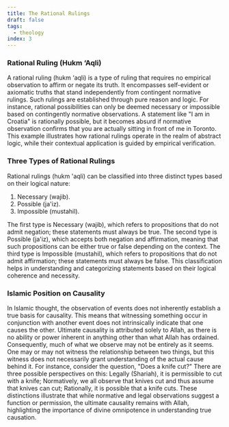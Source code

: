 ```yaml
---
title: The Rational Rulings
draft: false
tags:
  - theology
index: 3
---
```

### Rational Ruling (Hukm ‘Aqli)

A rational ruling (hukm ‘aqli) is a type of ruling that requires no empirical observation to affirm or negate its truth. It encompasses self-evident or axiomatic truths that stand independently from contingent normative rulings. Such rulings are established through pure reason and logic. For instance, rational possibilities can only be deemed necessary or impossible based on contingently normative observations. A statement like "I am in Croatia" is rationally possible, but it becomes absurd if normative observation confirms that you are actually sitting in front of me in Toronto. This example illustrates how rational rulings operate in the realm of abstract logic, while their contextual application is guided by empirical verification.

### Three Types of Rational Rulings

Rational rulings (hukm 'aqli) can be classified into three distinct types based on their logical nature: 
1. Necessary (wajib).
2. Possible (ja'iz).
3. Impossible (mustahil).

The first type is Necessary (wajib), which refers to propositions that do not admit negation; these statements must always be true. The second type is Possible (ja'iz), which accepts both negation and affirmation, meaning that such propositions can be either true or false depending on the context. The third type is Impossible (mustahil), which refers to propositions that do not admit affirmation; these statements must always be false. This classification helps in understanding and categorizing statements based on their logical coherence and necessity.

### Islamic Position on Causality

In Islamic thought, the observation of events does not inherently establish a true basis for causality. This means that witnessing something occur in conjunction with another event does not intrinsically indicate that one causes the other. Ultimate causality is attributed solely to Allah, as there is no ability or power inherent in anything other than what Allah has ordained. Consequently, much of what we observe may not be entirely as it seems. One may or may not witness the relationship between two things, but this witness does not necessarily grant understanding of the actual cause behind it. For instance, consider the question, "Does a knife cut?" There are three possible perspectives on this: Legally (Shariah), it is permissible to cut with a knife; Normatively, we all observe that knives cut and thus assume that knives can cut; Rationally, it is possible that a knife cuts. These distinctions illustrate that while normative and legal observations suggest a function or permission, the ultimate causality remains with Allah, highlighting the importance of divine omnipotence in understanding true causation.